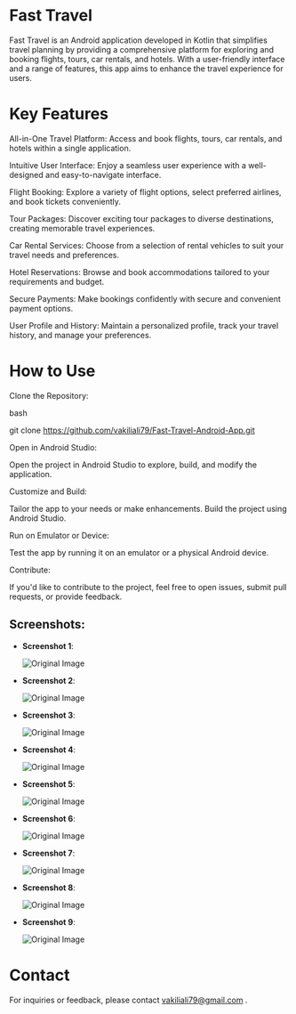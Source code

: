 # Fast Travel
Fast Travel is an Android application developed in Kotlin that simplifies travel planning by providing a comprehensive platform for exploring and booking flights, tours, car rentals, and hotels. With a user-friendly interface and a range of features, this app aims to enhance the travel experience for users.

# Key Features
All-in-One Travel Platform: Access and book flights, tours, car rentals, and hotels within a single application.

Intuitive User Interface: Enjoy a seamless user experience with a well-designed and easy-to-navigate interface.

Flight Booking: Explore a variety of flight options, select preferred airlines, and book tickets conveniently.

Tour Packages: Discover exciting tour packages to diverse destinations, creating memorable travel experiences.

Car Rental Services: Choose from a selection of rental vehicles to suit your travel needs and preferences.

Hotel Reservations: Browse and book accommodations tailored to your requirements and budget.

Secure Payments: Make bookings confidently with secure and convenient payment options.

User Profile and History: Maintain a personalized profile, track your travel history, and manage your preferences.

# How to Use
Clone the Repository:

bash

git clone https://github.com/vakiliali79/Fast-Travel-Android-App.git

Open in Android Studio:

Open the project in Android Studio to explore, build, and modify the application.

Customize and Build:

Tailor the app to your needs or make enhancements. Build the project using Android Studio.

Run on Emulator or Device:

Test the app by running it on an emulator or a physical Android device.

Contribute:

If you'd like to contribute to the project, feel free to open issues, submit pull requests, or provide feedback.

## Screenshots:

- **Screenshot 1**:

  ![Original Image](screenshots/1.jpg)

- **Screenshot 2**:

  ![Original Image](screenshots/2.jpg)

- **Screenshot 3**:

  ![Original Image](screenshots/3.jpg)

- **Screenshot 4**:

  ![Original Image](screenshots/4.jpg)

- **Screenshot 5**:

  ![Original Image](screenshots/5.jpg)

- **Screenshot 6**:

  ![Original Image](screenshots/6.jpg)

- **Screenshot 7**:

  ![Original Image](screenshots/7.jpg)

- **Screenshot 8**:

  ![Original Image](screenshots/8.jpg)

- **Screenshot 9**:

  ![Original Image](screenshots/11.jpg)


  
# Contact
For inquiries or feedback, please contact vakiliali79@gmail.com .

